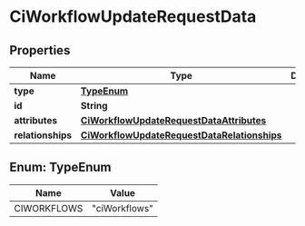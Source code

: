 

# CiWorkflowUpdateRequestData


## Properties

| Name | Type | Description | Notes |
|------------ | ------------- | ------------- | -------------|
|**type** | [**TypeEnum**](#TypeEnum) |  |  |
|**id** | **String** |  |  |
|**attributes** | [**CiWorkflowUpdateRequestDataAttributes**](CiWorkflowUpdateRequestDataAttributes.md) |  |  [optional] |
|**relationships** | [**CiWorkflowUpdateRequestDataRelationships**](CiWorkflowUpdateRequestDataRelationships.md) |  |  [optional] |



## Enum: TypeEnum

| Name | Value |
|---- | -----|
| CIWORKFLOWS | &quot;ciWorkflows&quot; |



